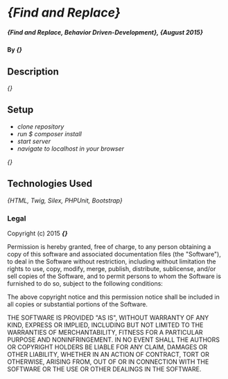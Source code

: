 # _{Find and Replace}_

##### _{Find and Replace, Behavior Driven-Development}, {August 2015}_

#### By _**{}**_

## Description

_{}_

## Setup

* _clone repository_
* _run $ composer install_
* _start server_
* _navigate to localhost in your browser_

_{}_

## Technologies Used

_{HTML, Twig, Silex, PHPUnit, Bootstrap}_

### Legal

Copyright (c) 2015 **_{}_**


Permission is hereby granted, free of charge, to any person obtaining a copy
of this software and associated documentation files (the "Software"), to deal
in the Software without restriction, including without limitation the rights
to use, copy, modify, merge, publish, distribute, sublicense, and/or sell
copies of the Software, and to permit persons to whom the Software is
furnished to do so, subject to the following conditions:

The above copyright notice and this permission notice shall be included in
all copies or substantial portions of the Software.

THE SOFTWARE IS PROVIDED "AS IS", WITHOUT WARRANTY OF ANY KIND, EXPRESS OR
IMPLIED, INCLUDING BUT NOT LIMITED TO THE WARRANTIES OF MERCHANTABILITY,
FITNESS FOR A PARTICULAR PURPOSE AND NONINFRINGEMENT. IN NO EVENT SHALL THE
AUTHORS OR COPYRIGHT HOLDERS BE LIABLE FOR ANY CLAIM, DAMAGES OR OTHER
LIABILITY, WHETHER IN AN ACTION OF CONTRACT, TORT OR OTHERWISE, ARISING FROM,
OUT OF OR IN CONNECTION WITH THE SOFTWARE OR THE USE OR OTHER DEALINGS IN
THE SOFTWARE.
